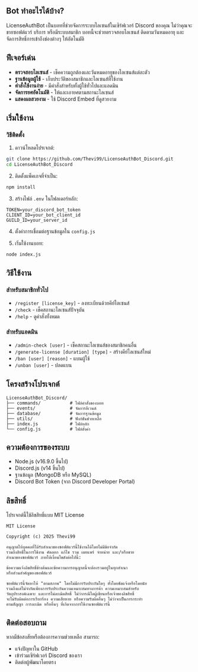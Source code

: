 ## Bot ทำอะไรได้บ้าง?

LicenseAuthBot เป็นบอทที่ช่วยจัดการระบบไลเซนส์ในเซิร์ฟเวอร์ Discord ของคุณ ไม่ว่าคุณจะขายซอฟต์แวร์ บริการ หรือมีระบบสมาชิก บอทนี้จะช่วยตรวจสอบไลเซนส์ ติดตามวันหมดอายุ และจัดการสิทธิ์การเข้าถึงช่องต่างๆ ให้อัตโนมัติ

## ฟีเจอร์เด่น

- **ตรวจสอบไลเซนส์** - เช็คความถูกต้องและวันหมดอายุของไลเซนส์แต่ละตัว
- **ฐานข้อมูลผู้ใช้** - เก็บประวัติของสมาชิกและไลเซนส์ที่ใช้งาน
- **คำสั่งใช้งานง่าย** - มีคำสั่งสำหรับทั้งผู้ใช้ทั่วไปและแอดมิน
- **จัดการยศอัตโนมัติ** - ให้และเอายศตามสถานะไลเซนส์
- **แสดงผลสวยงาม** - ใช้ Discord Embed ที่ดูสวยงาม

## เริ่มใช้งาน

### วิธีติดตั้ง

1. ดาวน์โหลดโปรเจกต์:
```bash
git clone https://github.com/Thevi99/LicenseAuthBot_Discord.git
cd LicenseAuthBot_Discord
```

2. ติดตั้งแพ็คเกจที่จำเป็น:
```bash
npm install
```

3. สร้างไฟล์ `.env` ในโฟลเดอร์หลัก:
```
TOKEN=your_discord_bot_token
CLIENT_ID=your_bot_client_id
GUILD_ID=your_server_id
```

4. ตั้งค่าการเชื่อมต่อฐานข้อมูลใน `config.js`

5. เริ่มใช้งานบอท:
```bash
node index.js
```

## วิธีใช้งาน

### สำหรับสมาชิกทั่วไป
- `/register [license_key]` - ลงทะเบียนด้วยคีย์ไลเซนส์
- `/check` - เช็คสถานะไลเซนส์ปัจจุบัน
- `/help` - ดูคำสั่งทั้งหมด

### สำหรับแอดมิน
- `/admin-check [user]` - เช็คสถานะไลเซนส์ของสมาชิกคนอื่น
- `/generate-license [duration] [type]` - สร้างคีย์ไลเซนส์ใหม่
- `/ban [user] [reason]` - แบนผู้ใช้
- `/unban [user]` - ปลดแบน

## โครงสร้างโปรเจกต์

```
LicenseAuthBot_Discord/
├── commands/           # ไฟล์คำสั่งของบอท
├── events/             # จัดการอีเวนต์
├── database/           # จัดการฐานข้อมูล
├── utils/              # ฟังก์ชันช่วยเหลือ
├── index.js            # ไฟล์หลัก
└── config.js           # ไฟล์ตั้งค่า
```

## ความต้องการของระบบ

- Node.js (v16.9.0 ขึ้นไป)
- Discord.js (v14 ขึ้นไป)
- ฐานข้อมูล (MongoDB หรือ MySQL)
- Discord Bot Token (จาก Discord Developer Portal)

## ลิขสิทธิ์

โปรเจกต์นี้ใช้ลิขสิทธิ์แบบ MIT License

```
MIT License

Copyright (c) 2025 Thevi99

อนุญาตให้บุคคลที่ได้รับสำเนาของซอฟต์แวร์นี้ใช้งานได้โดยไม่มีข้อจำกัด 
รวมถึงสิทธิ์ในการใช้งาน คัดลอก แก้ไข รวม เผยแพร่ จำหน่าย และ/หรือขาย
สำเนาของซอฟต์แวร์ ภายใต้เงื่อนไขดังต่อไปนี้:

ข้อความแจ้งลิขสิทธิ์ข้างต้นและข้อความการอนุญาตนี้จะต้องรวมอยู่ในทุกสำเนา
หรือส่วนสำคัญของซอฟต์แวร์

ซอฟต์แวร์นี้จัดหาให้ "ตามสภาพ" โดยไม่มีการรับประกันใดๆ ทั้งโดยชัดแจ้งหรือโดยนัย
รวมถึงแต่ไม่จำกัดเพียงการรับประกันความเหมาะสมทางการค้า ความเหมาะสมสำหรับ
วัตถุประสงค์เฉพาะ และการไม่ละเมิดสิทธิ์ ไม่ว่ากรณีใดผู้เขียนหรือเจ้าของลิขสิทธิ์
จะไม่รับผิดต่อการเรียกร้อง ความเสียหาย หรือความรับผิดอื่นๆ ไม่ว่าจะเป็นการกระทำ
ตามสัญญา การละเมิด หรืออื่นๆ ที่เกิดจากการใช้งานซอฟต์แวร์นี้
```

## ติดต่อสอบถาม

หากมีข้อสงสัยหรือต้องการความช่วยเหลือ สามารถ:
- แจ้งปัญหาใน GitHub
- เข้าร่วมเซิร์ฟเวอร์ Discord ของเรา
- ติดต่อผู้พัฒนาโดยตรง
